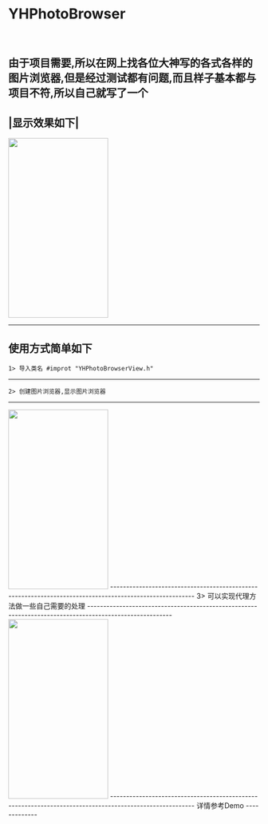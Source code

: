 # YHPhotoBrowser
<br>

由于项目需要,所以在网上找各位大神写的各式各样的图片浏览器,但是经过测试都有问题,而且样子基本都与项目不符,所以自己就写了一个
------------------------------------------------------------------------------------------------------------

|显示效果如下|
------------

<img src="https://github.com/andyysea/YHPhotoBrowser/blob/master/GIF/DynamicGraph.gif" width=200 height=360 />

---------------------------------------------------------------------------------------------------

使用方式简单如下
--------------------------------------------------------------------------------------------------------
    1> 导入类名 #improt "YHPhotoBrowserView.h"
--------------------------------------------------------------------------------------------------------
    2> 创建图片浏览器,显示图片浏览器
--------------------------------------------------------------------------------------------------------
<img src="https://github.com/andyysea/YHPhotoBrowser/blob/master/GIF/1.png" width=200 height=360 />
--------------------------------------------------------------------------------------------------------
    3> 可以实现代理方法做一些自己需要的处理
--------------------------------------------------------------------------------------------------------
<img src="https://github.com/andyysea/YHPhotoBrowser/blob/master/GIF/2.png" width=200 height=360 />
--------------------------------------------------------------------------------------------------------
详情参考Demo 
-------------

<br/>
